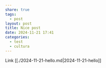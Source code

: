 ```yaml
---
share: true
tags:
  - post
layout: post
title: Nice post
date: 2024-11-21 17:41
categories:
  - test
  - cultura
---
```



Link [[./2024-11-21-hello.md|2024-11-21-hello]]
